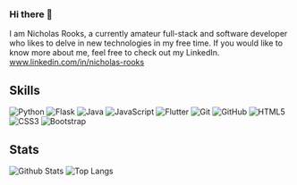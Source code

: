 ### Hi there 👋
I am Nicholas Rooks, a currently amateur full-stack and software developer who likes to delve in new technologies in my free time.
If you would like to know more about me, feel free to check out my LinkedIn.
www.linkedin.com/in/nicholas-rooks


<!--
**rooksn727/rooksn727** is a ✨ _special_ ✨ repository because its `README.md` (this file) appears on your GitHub profile.

Here are some ideas to get you started:

- 🔭 I’m currently working on ...
- 🌱 I’m currently learning ...
- 👯 I’m looking to collaborate on ...
- 🤔 I’m looking for help with ...
- 💬 Ask me about ...
- 📫 How to reach me: ...
- 😄 Pronouns: ...
- ⚡ Fun fact: ...
-->

## Skills

![Python](https://img.shields.io/badge/-Python-black?style=flat-square&logo=Python)
![Flask](https://img.shields.io/badge/flask-black?style=flat-square&logo=flask)
![Java](https://img.shields.io/badge/java-black?style=flat-square&logo=java)
![JavaScript](https://img.shields.io/badge/-JavaScript-black?style=flat-square&logo=javascript)
![Flutter](https://img.shields.io/badge/-Flutter-181717?style=flat-square&logo=flutter)
![Git](https://img.shields.io/badge/-Git-black?style=flat-square&logo=git)
![GitHub](https://img.shields.io/badge/-GitHub-181717?style=flat-square&logo=github)
![HTML5](https://img.shields.io/badge/-HTML5-E34F26?style=flat-square&logo=html5&logoColor=white)
![CSS3](https://img.shields.io/badge/-CSS3-1572B6?style=flat-square&logo=css3)
![Bootstrap](https://img.shields.io/badge/-Bootstrap-563D7C?style=flat-square&logo=bootstrap)

## Stats

![Github Stats](https://github-readme-stats.vercel.app/api?username=rooksn727&count_private=true&show_icons=true&include_all_commits=true&theme=prussian&layout=compact)
![Top Langs](https://github-readme-stats.vercel.app/api/top-langs/?username=rooksn727&hide=TeX&layout=compact&theme=prussian)
